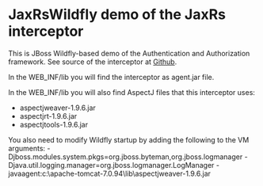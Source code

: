 # JaxRsWildfly demo of the JaxRs interceptor

This is JBoss Wildfly-based demo of the Authentication and Authorization framework.
See source of the interceptor at [Github](https://github.com/milanvidakovic/JaxRsInterceptor).

In the WEB_INF/lib you will find the interceptor as agent.jar file.

In the WEB_INF/lib you will also find AspectJ files that this interceptor uses:
* aspectjweaver-1.9.6.jar
* aspectjrt-1.9.6.jar
* aspectjtools-1.9.6.jar

You also need to modify Wildfly startup by adding the following to the VM arguments:
-Djboss.modules.system.pkgs=org.jboss.byteman,org.jboss.logmanager -Djava.util.logging.manager=org.jboss.logmanager.LogManager -javaagent:c:\apache-tomcat-7.0.94\lib\aspectjweaver-1.9.6.jar

